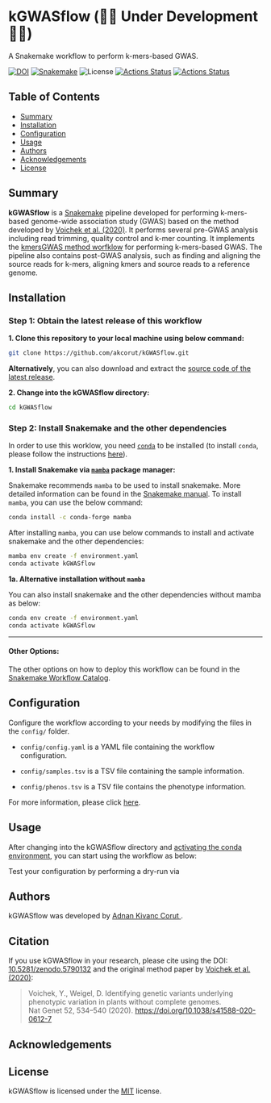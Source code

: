 # kGWASflow    (🚧🚧  Under Development 🚧🚧)

A Snakemake workflow to perform k-mers-based GWAS.

[![DOI](https://zenodo.org/badge/421139649.svg)](https://zenodo.org/badge/latestdoi/421139649)
[![Snakemake](https://img.shields.io/badge/snakemake-≥6.10-blue.svg)](https://snakemake.github.io) ![License](https://img.shields.io/badge/license-MIT-blue.svg)
[![Actions Status](https://github.com/akcorut/kGWASflow/workflows/CI/badge.svg)](https://github.com/akcorut/kGWASflow/actions)
[![Actions Status](https://github.com/akcorut/kGWASflow/workflows/Linting/badge.svg)](https://github.com/akcorut/kGWASflow/actions)

## Table of Contents

* [Summary](#Summary)
* [Installation](#installation)
* [Configuration](#configuration)
* [Usage](#usage)
* [Authors](#authors)
* [Acknowledgements](#acknowledgements)
* [License](#license)

## Summary

**kGWASflow** is a [Snakemake](https://snakemake.github.io) pipeline developed for performing k-mers-based genome-wide association study (GWAS) based on the method developed by [Voichek et al. (2020)](https://www.nature.com/articles/s41588-020-0612-7). It performs several pre-GWAS analysis including read trimming, quality control and k-mer counting. It implements the [kmersGWAS method worfklow](https://github.com/voichek/kmersGWAS/blob/master/manual.pdf) for performing k-mers-based GWAS. The pipeline also contains post-GWAS analysis, such as finding and aligning the source reads for k-mers, aligning kmers and source reads to a reference genome.

## Installation

### Step 1: Obtain the latest release of this workflow

**1. Clone this repository to your local machine using below command:**

```bash
git clone https://github.com/akcorut/kGWASflow.git
```

**Alternatively**, you can also download and extract the [source code of the latest release](https://github.com/akcorut/kGWASflow/releases).

**2. Change into the kGWASflow directory:**

```bash
cd kGWASflow
```

### Step 2: Install Snakemake and the other dependencies

In order to use this worklow, you need [`conda`](https://docs.conda.io/projects/conda/en/latest/user-guide/install/index.html) to be installed (to install `conda`, please follow the instructions [here](https://docs.conda.io/projects/conda/en/latest/user-guide/install/index.html)).

**1. Install Snakemake via [`mamba`](https://github.com/mamba-org/mamba) package manager:**

Snakemake recommends `mamba` to be used to install snakemake. More detailed information can be found in the [Snakemake manual](https://snakemake.readthedocs.io/en/stable/getting_started/installation.html). To install `mamba`, you can use the below command:

```bash
conda install -c conda-forge mamba
```

After installing `mamba`, you can use below commands to install and activate snakemake and the other dependencies:

```bash
mamba env create -f environment.yaml
conda activate kGWASflow
```

**1a. Alternative installation without `mamba`** 

You can also install snakemake and the other dependencies without mamba as below:

```bash
conda env create -f environment.yaml
conda activate kGWASflow
```
___________
#### Other Options: 

The other options on how to deploy this workflow can be found in the [Snakemake Workflow Catalog](https://snakemake.github.io/snakemake-workflow-catalog/?usage=akcorut%2FkGWASflow).

## Configuration

Configure the workflow according to your needs by modifying the files in the `config/` folder.

- `config/config.yaml` is a YAML file containing the workflow configuration.

- `config/samples.tsv` is a TSV file containing the sample information.

- `config/phenos.tsv` is a TSV file contains the phenotype information.

For more information, please click [here](https://github.com/akcorut/kGWASflow/tree/main/config#configuration-settings).

## Usage

After changing into the kGWASflow directory and [activating the conda environment](https://github.com/akcorut/kGWASflow#step-2-install-snakemake-and-the-other-dependencies), you can start using the workflow as below:

Test your configuration by performing a dry-run via

## Authors

kGWASflow was developed by [Adnan Kivanc Corut ](https://www.github.com/akcorut).

## Citation

If you use kGWASflow in your research, please cite using the DOI: [10.5281/zenodo.5790132](https://doi.org/10.5281/zenodo.5790132) and the original method paper by [Voichek et al. (2020)](https://www.nature.com/articles/s41588-020-0612-7):

> Voichek, Y., Weigel, D. Identifying genetic variants underlying phenotypic variation in plants without complete genomes.  
> Nat Genet 52, 534–540 (2020). https://doi.org/10.1038/s41588-020-0612-7

## Acknowledgements

## License
kGWASflow is licensed under the [MIT](LICENSE.md) license.
